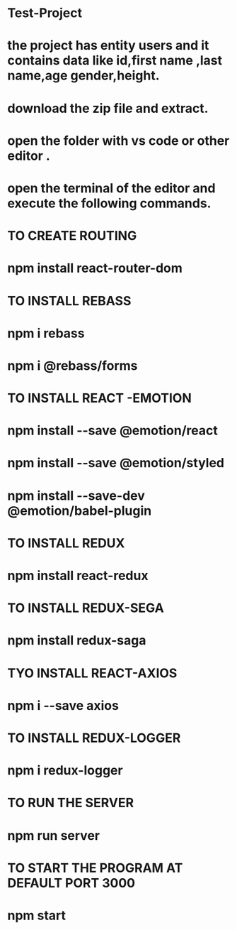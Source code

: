 # Test-Project
# the project has entity users and it contains data like id,first name ,last name,age gender,height.
# download the zip file and extract.
# open the folder with vs code or other editor .
# open the terminal of the editor and execute the following commands.
# TO CREATE ROUTING
# npm install react-router-dom
# TO INSTALL REBASS
# npm i rebass
# npm i @rebass/forms
# TO INSTALL REACT -EMOTION
# npm install --save @emotion/react
# npm install --save @emotion/styled
# npm install --save-dev @emotion/babel-plugin
# TO INSTALL REDUX
# npm install react-redux
# TO INSTALL REDUX-SEGA
# npm install redux-saga
# TYO INSTALL REACT-AXIOS
# npm i --save axios
# TO INSTALL REDUX-LOGGER
# npm i redux-logger
# TO RUN THE SERVER
# npm run server
# TO START THE PROGRAM AT DEFAULT PORT 3000
# npm start
